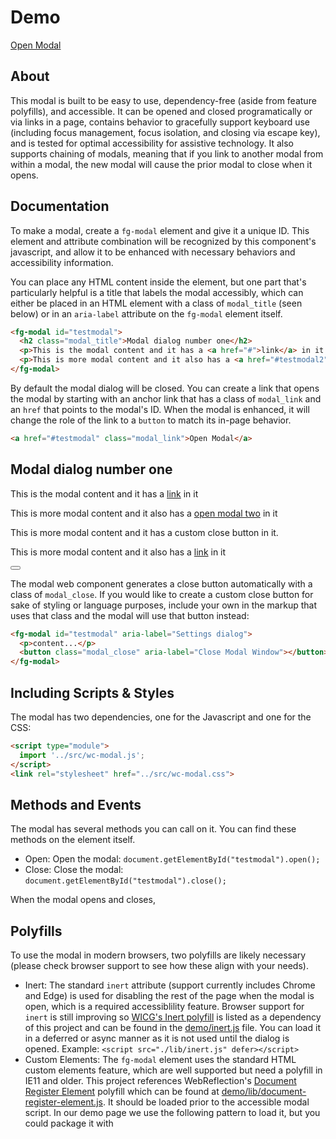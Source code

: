 ---
---

<script>this.customElements||document.write('<script src="./lib/document-register-element.js" defer><\x2fscript>');</script>
<script src="../src/wc-modal.js" type="module"></script>
<script src="./lib/inert.js" defer></script>
<link rel="stylesheet" href="../src/wc-modal.css">


# Demo

<a href="#testmodal" class="modal_link">Open Modal</a>

## About

This modal is built to be easy to use, dependency-free (aside from feature polyfills), and accessible. It can be opened and closed programatically or via links in a page, contains behavior to gracefully support keyboard use (including focus management, focus isolation, and closing via escape key), and is tested for optimal accessibility for assistive technology. It also supports chaining of modals, meaning that if you link to another modal from within a modal, the new modal will cause the prior modal to close when it opens. 



## Documentation

To make a modal, create a `fg-modal` element and give it a unique ID. This element and attribute combination will be recognized by this component's javascript, and allow it to be enhanced with necessary behaviors and accessibility information.

You can place any HTML content inside the element, but one part that's particularly helpful is a title that labels the modal accessibly, which can either be placed in an HTML element with a class of `modal_title` (seen below) or in an `aria-label` attribute on the `fg-modal` element itself. 


```html
<fg-modal id="testmodal">
  <h2 class="modal_title">Modal dialog number one</h2>
  <p>This is the modal content and it has a <a href="#">link</a> in it </p>
  <p>This is more modal content and it also has a <a href="#testmodal2" class="modal_link">open modal two</a> in it </p>
</fg-modal>
```

By default the modal dialog will be closed. You can create a link that opens the modal by starting with an anchor link that has a class of `modal_link` and an `href` that points to the modal's ID. When the modal is enhanced, it will change the role of the link to a `button` to match its in-page behavior. 

```html
<a href="#testmodal" class="modal_link">Open Modal</a>
```


<fg-modal id="testmodal">
  <h2 class="modal_title">Modal dialog number one</h2>
  <p>This is the modal content and it has a <a href="#">link</a> in it </p>
  <p>This is more modal content and it also has a <a href="#testmodal2" class="modal_link">open modal two</a> in it </p>
</fg-modal>


<fg-modal id="testmodal2" aria-label="Modal dialog number two">
  <p>This is more modal content and it has a custom close button in it. </p>
  <p>This is more modal content and it also has a <a href="#">link</a> in it </p>
  <button class="modal_close" aria-label="Close Modal Window"></button>
</fg-modal>

The modal web component generates a close button automatically with a class of `modal_close`. If you would like to create a custom close button for sake of styling or language purposes, include your own in the markup that uses that class and the modal will use that button instead:

```html
<fg-modal id="testmodal" aria-label="Settings dialog">
  <p>content...</p>
  <button class="modal_close" aria-label="Close Modal Window"></button>
</fg-modal>
```

## Including Scripts &amp; Styles

The modal has two dependencies, one for the Javascript and one for the CSS:

```html
<script type="module">
  import '../src/wc-modal.js';
</script>
<link rel="stylesheet" href="../src/wc-modal.css">
```


## Methods and Events

The modal has several methods you can call on it. You can find these methods on the element itself. 

- Open: Open the modal: `document.getElementById("testmodal").open();`
- Close: Close the modal: `document.getElementById("testmodal").close();`

When the modal opens and closes, 

## Polyfills

To use the modal in modern browsers, two polyfills are likely necessary (please check browser support to see how these align with your needs). 

- Inert: The standard `inert` attribute (support currently includes Chrome and Edge) is used for disabling the rest of the page when the modal is open, which is a required accessiblility feature. Browser support for `inert` is still improving so [WICG's Inert polyfill](https://github.com/WICG/inert) is listed as a dependency of this project and can be found in the [demo/inert.js](demo/inert.js) file. You can load it in a deferred or async manner as it is not used until the dialog is opened. Example: `<script src="./lib/inert.js" defer></script>`
- Custom Elements: The `fg-modal` element uses the standard HTML custom elements feature, which are well supported but need a polyfill in IE11 and older. This project references WebReflection's [Document Register Element](https://github.com/WebReflection/document-register-element) polyfill which can be found at [demo/lib/document-register-element.js](demo/lib/document-register-element.js). It should be loaded prior to the accessible modal script. In our demo page we use the following pattern to load it, but you could package it with <script>this.customElements||document.write('<script src=".demo/lib/document-register-element.js"><\x2fscript>');</script>
```

